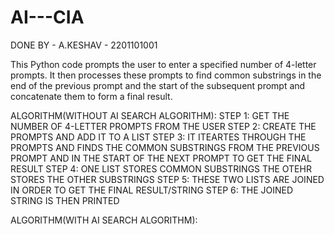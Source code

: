 # AI---CIA

DONE BY - A.KESHAV - 2201101001

This Python code prompts the user to enter a specified number of 4-letter prompts. It then processes these prompts to find common substrings in the end of the 
previous prompt and the start of the subsequent prompt and concatenate them to form a final result.

ALGORITHM(WITHOUT AI SEARCH ALGORITHM):
STEP 1: GET THE NUMBER OF 4-LETTER PROMPTS FROM THE USER
STEP 2: CREATE THE PROMPTS AND ADD IT TO A LIST
STEP 3: IT ITEARTES THROUGH THE PROMPTS AND FINDS THE COMMON SUBSTRINGS FROM THE PREVIOUS PROMPT AND IN THE START OF THE NEXT PROMPT TO GET THE FINAL RESULT
STEP 4: ONE LIST STORES COMMON SUBSTRINGS THE OTEHR STORES THE OTHER SUBSTRINGS
STEP 5: THESE TWO LISTS ARE JOINED IN ORDER TO GET THE FINAL RESULT/STRING
STEP 6: THE JOINED STRING IS THEN PRINTED

ALGORITHM(WITH AI SEARCH ALGORITHM):

